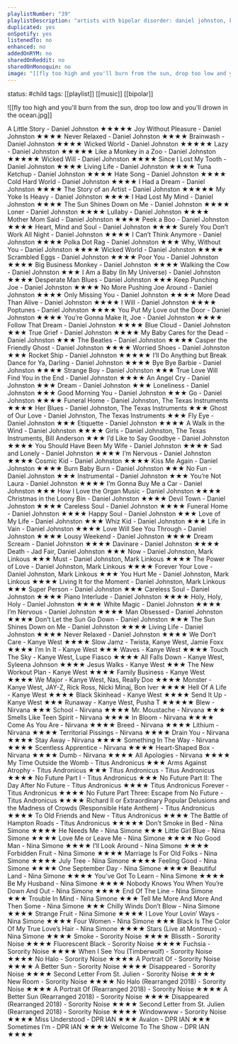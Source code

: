 ```yaml
---
playlistNumber: "39"
playlistDescription: "artists with bipolar disorder: daniel johnston, kanye west, kurt cobain(nirvana), patrick stickles(titus andronicus), nina simone, cameron boucher(sorority noise), DPR IAN (christian yu)"
duplicated: yes
onSpotify: yes
listenedTo: no
enhanced: no
addedOnRYM: no
sharedOnReddit: no
sharedOnMonoquin: no
image: "[[fly too high and you'll burn from the sun, drop too low and you'll drown in the ocean.jpg]]"
---
```

status: #child 
tags: [[playlist]] [[music]] [[bipolar]]

![[fly too high and you'll burn from the sun, drop too low and you'll drown in the ocean.jpg]]

A Little Story - Daniel Johnston ★★★★★
Joy Without Pleasure - Daniel Johnston ★★★★
Never Relaxed - Daniel Johnston ★★★★
Brainwash - Daniel Johnston ★★★★
Wicked World - Daniel Johnston ★★★★★
Lazy - Daniel Johnston ★★★★★
Like a Monkey in a Zoo - Daniel Johnston ★★★★★
Wicked Will - Daniel Johnston ★★★★
Since I Lost My Tooth - Daniel Johnston ★★★★
Living Life - Daniel Johnston ★★★★
Tuna Ketchup - Daniel Johnston ★★★★
Hate Song - Daniel Johnston ★★★★
Cold Hard World - Daniel Johnston ★★★★
I Had a Dream - Daniel Johnston ★★★★
The Story of an Artist - Daniel Johnston ★★★★★
My Yoke Is Heavy - Daniel Johnston ★★★★
I Had Lost My Mind - Daniel Johnston ★★★★
The Sun Shines Down on Me - Daniel Johnston ★★★★
Loner - Daniel Johnston ★★★★
Lullaby - Daniel Johnston ★★★★
Mother Mom Said - Daniel Johnston ★★★★
Peek a Boo - Daniel Johnston ★★★★
Heart, Mind and Soul - Daniel Johnston ★★★★
Surely You Don’t Work All Night - Daniel Johnston ★★★★
I Can’t Think Anymore - Daniel Johnston ★★★★
Polka Dot Rag - Daniel Johnston ★★★
Why, Without You - Daniel Johnston ★★★★
Wicked World - Daniel Johnston ★★★★
Scrambled Eggs - Daniel Johnston ★★★★
Poor You - Daniel Johnston ★★★★
Big Business Monkey - Daniel Johnston ★★★★
Walking the Cow - Daniel Johnston ★★★
I Am a Baby (In My Universe) - Daniel Johnston ★★★★
Desperate Man Blues - Daniel Johnston ★★★
Keep Punching Joe - Daniel Johnston ★★★★
No More Pushing Joe Around - Daniel Johnston ★★★★
Only Missing You - Daniel Johnston ★★★★
More Dead Than Alive - Daniel Johnston ★★★★
I Will - Daniel Johnston ★★★★
Poptunes - Daniel Johnston ★★★★
You Put My Love out the Door - Daniel Johnston ★★★★
You’re Gonna Make It, Joe - Daniel Johnston ★★★★
Follow That Dream - Daniel Johnston ★★★★
Blue Cloud - Daniel Johnston ★★★
True Grief - Daniel Johnston ★★★★
My Baby Cares for the Dead - Daniel Johnston ★★★
The Beatles - Daniel Johnston ★★★★
Casper the Friendly Ghost - Daniel Johnston ★★★★
Worried Shoes - Daniel Johnston ★★★
Rocket Ship - Daniel Johnston ★★★★★
I’ll Do Anything but Break Dance for Ya, Darling - Daniel Johnston ★★★★
Bye Bye Barbie - Daniel Johnston ★★★★
Strange Boy - Daniel Johnston ★★★
True Love Will Find You in the End - Daniel Johnston ★★★★
An Angel Cry - Daniel Johnston ★★★
Dream - Daniel Johnston ★★★
Loneliness - Daniel Johnston ★★★
Good Morning You - Daniel Johnston ★★★
Go - Daniel Johnston ★★★★
Funeral Home - Daniel Johnston, The Texas Instruments ★★★★
Her Blues - Daniel Johnston, The Texas Instruments ★★★
Ghost of Our Love - Daniel Johnston, The Texas Instruments ★★★
Fly Eye - Daniel Johnston ★★★
Etiquette - Daniel Johnston ★★★★
A Walk in the Wind - Daniel Johnston ★★★★
Girls - Daniel Johnston, The Texas Instruments, Bill Anderson ★★★
I’d Like to Say Goodbye - Daniel Johnston ★★★★
You Should Have Been My Wife - Daniel Johnston ★★★★
Sad and Lonely - Daniel Johnston ★★★★
I’m Nervous - Daniel Johnston ★★★★
Cosmic Kid - Daniel Johnston ★★★★
Kiss Me Again - Daniel Johnston ★★★★
Burn Baby Burn - Daniel Johnston ★★★
No Fun - Daniel Johnston ★★★
Instrumental - Daniel Johnston ★★★
You’re Not Laura - Daniel Johnston ★★★★
I’m Gonna Buy Me a Car - Daniel Johnston ★★★
How I Love the Organ Music - Daniel Johnston ★★★★
Christmas in the Loony Bin - Daniel Johnston ★★★★
Devil Town - Daniel Johnston ★★★★
Careless Soul - Daniel Johnston ★★★★
Funeral Home - Daniel Johnston ★★★★
Happy Soul - Daniel Johnston ★★★
Love of My Life - Daniel Johnston ★★★
Whiz Kid - Daniel Johnston ★★★
Life in Vain - Daniel Johnston ★★★★
Love Will See You Through - Daniel Johnston ★★★★
Lousy Weekend - Daniel Johnston ★★★★
Dream Scream - Daniel Johnston ★★★★
Davinare - Daniel Johnston ★★★★
Death - Jad Fair, Daniel Johnston ★★★
Now - Daniel Johnston, Mark Linkous ★★★
Must - Daniel Johnston, Mark Linkous ★★★★
The Power of Love - Daniel Johnston, Mark Linkous ★★★★
Forever Your Love - Daniel Johnston, Mark Linkous ★★★
You Hurt Me - Daniel Johnston, Mark Linkous ★★★★
Living It for the Moment - Daniel Johnston, Mark Linkous ★★★
Super Person - Daniel Johnston ★★★
Careless Soul - Daniel Johnston ★★★★
Piano Interlude - Daniel Johnston ★★★★
Holy, Holy, Holy - Daniel Johnston ★★★★
White Magic - Daniel Johnston ★★★★
I’m Nervous - Daniel Johnston ★★★★
Man Obsessed - Daniel Johnston ★★★★
Don’t Let the Sun Go Down - Daniel Johnston ★★★
The Sun Shines Down on Me - Daniel Johnston ★★★★
Living Life - Daniel Johnston ★★★★
Never Relaxed - Daniel Johnston ★★★★
We Don’t Care - Kanye West ★★★★
Slow Jamz - Twista, Kanye West, Jamie Foxx ★★★★
I’m In It - Kanye West ★★★
Waves - Kanye West ★★★★
Touch The Sky - Kanye West, Lupe Fiasco ★★★★
All Falls Down - Kanye West, Syleena Johnson ★★★★
Jesus Walks - Kanye West ★★★
The New Workout Plan - Kanye West ★★★★
Family Business - Kanye West ★★★★
We Major - Kanye West, Nas, Really Doe ★★★★
Monster - Kanye West, JAY-Z, Rick Ross, Nicki Minaj, Bon Iver ★★★★
Hell Of A Life - Kanye West ★★★★
Black Skinhead - Kanye West ★★★★
Send It Up - Kanye West ★★★
Runaway - Kanye West, Pusha T ★★★★★
Blew - Nirvana ★★★
School - Nirvana ★★★★
Mr. Moustache - Nirvana ★★★
Smells Like Teen Spirit - Nirvana ★★★★
In Bloom - Nirvana ★★★★
Come As You Are - Nirvana ★★★★
Breed - Nirvana ★★★★
Lithium - Nirvana ★★★★
Territorial Pissings - Nirvana ★★★★
Drain You - Nirvana ★★★★
Stay Away - Nirvana ★★★★
Something In The Way - Nirvana ★★★★
Scentless Apprentice - Nirvana ★★★★
Heart-Shaped Box - Nirvana ★★★★
Dumb - Nirvana ★★★★
All Apologies - Nirvana ★★★★
My Time Outside the Womb - Titus Andronicus ★★★
Arms Against Atrophy - Titus Andronicus ★★★
Titus Andronicus - Titus Andronicus ★★★★
No Future Part I - Titus Andronicus ★★★
No Future Part II: The Day After No Future - Titus Andronicus ★★★★
Titus Andronicus Forever - Titus Andronicus ★★★★
No Future Part Three: Escape from No Future - Titus Andronicus ★★★★
Richard II or Extraordinary Popular Delusions and the Madness of Crowds (Responsible Hate Anthem) - Titus Andronicus ★★★★
To Old Friends and New - Titus Andronicus ★★★★
The Battle of Hampton Roads - Titus Andronicus ★★★★★
Don’t Smoke in Bed - Nina Simone ★★★★
He Needs Me - Nina Simone ★★★
Little Girl Blue - Nina Simone ★★★★
Love Me or Leave Me - Nina Simone ★★★★
No Good Man - Nina Simone ★★★★
I’ll Look Around - Nina Simone ★★★★
Forbidden Fruit - Nina Simone ★★★★
Marriage Is For Old Folks - Nina Simone ★★★★
July Tree - Nina Simone ★★★★
Feeling Good - Nina Simone ★★★★
One September Day - Nina Simone ★★★★
Beautiful Land - Nina Simone ★★★★
You’ve Got To Learn - Nina Simone ★★★★
Be My Husband - Nina Simone ★★★★
Nobody Knows You When You’re Down And Out - Nina Simone ★★★★
End Of The Line - Nina Simone ★★★
Trouble In Mind - Nina Simone ★★★
Tell Me More And More And Then Some - Nina Simone ★★★
Chilly Winds Don’t Blow - Nina Simone ★★★★
Strange Fruit - Nina Simone ★★★★
I Love Your Lovin’ Ways - Nina Simone ★★★★
Four Women - Nina Simone ★★★
Black Is The Color Of My True Love’s Hair - Nina Simone ★★★★
Stars (Live at Montreux) - Nina Simone ★★★★
Smoke - Sorority Noise ★★★★
Blissth - Sorority Noise ★★★★
Fluorescent Black - Sorority Noise ★★★★
Fuchsia - Sorority Noise ★★★★
When I See You (Timberwolf) - Sorority Noise ★★★★
No Halo - Sorority Noise ★★★★
A Portrait Of - Sorority Noise ★★★★
A Better Sun - Sorority Noise ★★★★
Disappeared - Sorority Noise ★★★★
Second Letter From St. Julien - Sorority Noise ★★★★
New Room - Sorority Noise ★★★★
No Halo (Rearranged 2018) - Sorority Noise ★★★★
A Portrait Of (Rearranged 2018) - Sorority Noise ★★★★
A Better Sun (Rearranged 2018) - Sorority Noise ★★★★
Disappeared (Rearranged 2018) - Sorority Noise ★★★★
Second Letter from St. Julien (Rearranged 2018) - Sorority Noise ★★★★
Windowwww - Sorority Noise ★★★★
Miss Understood - DPR IAN ★★★
Avalon - DPR IAN ★★★
Sometimes I’m - DPR IAN ★★★★
Welcome To The Show - DPR IAN ★★★★
